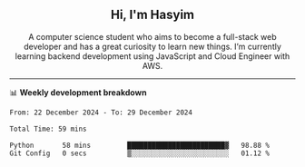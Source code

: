 <h2 align="center">Hi, I'm Hasyim</h2>

<p align="center">A computer science student who aims to become a full-stack web developer and has a great curiosity to learn new things. I’m currently learning backend development using JavaScript and Cloud Engineer with AWS.</p>

---

📊 **Weekly development breakdown**

<!--START_SECTION:waka-->

```txt
From: 22 December 2024 - To: 29 December 2024

Total Time: 59 mins

Python       58 mins         ████████████████████████▓   98.88 %
Git Config   0 secs          ▒░░░░░░░░░░░░░░░░░░░░░░░░   01.12 %
```

<!--END_SECTION:waka-->

<!-- - You can reach me on **hasyim11c@gmail.com** -->
